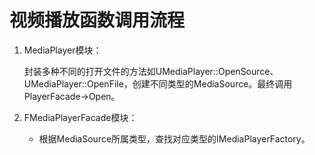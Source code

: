 # 视频播放函数调用流程

1. MediaPlayer模块：
   
   封装多种不同的打开文件的方法如UMediaPlayer::OpenSource、UMediaPlayer::OpenFile，创建不同类型的MediaSource。最终调用PlayerFacade->Open。

2. FMediaPlayerFacade模块：
   
   - 根据MediaSource所属类型，查找对应类型的IMediaPlayerFactory。